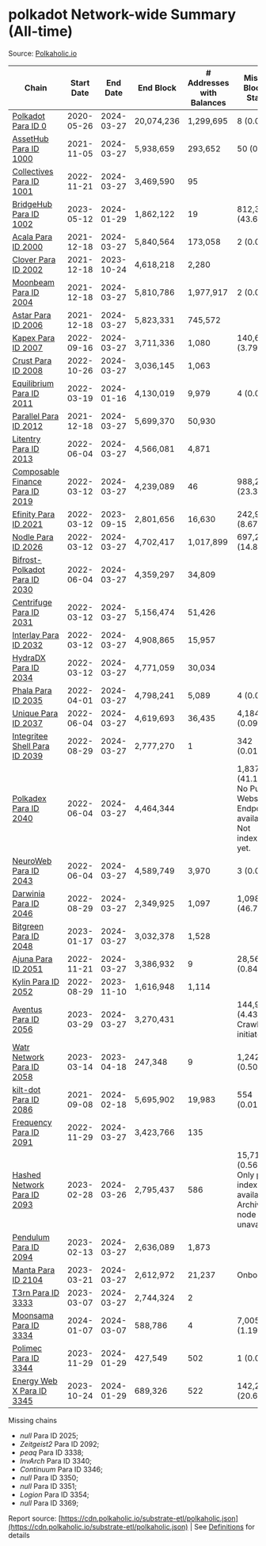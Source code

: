 # polkadot Network-wide Summary (All-time)

Source: [Polkaholic.io](https://polkaholic.io)


| Chain            | Start Date | End Date | End Block | # Addresses with Balances | Missing Blocks / Status |
| ---------------- | ---------- | ---------| --------- | ------------------------- | ----------------------- |
| [Polkadot Para ID 0](/polkadot/0-polkadot) | 2020-05-26 | 2024-03-27 | 20,074,236 |  1,299,695 | 8 (0.00%)  |
| [AssetHub Para ID 1000](/polkadot/1000-assethub) | 2021-11-05 | 2024-03-27 | 5,938,659 |  293,652 | 50 (0.00%)  |
| [Collectives Para ID 1001](/polkadot/1001-collectives) | 2022-11-21 | 2024-03-27 | 3,469,590 |  95 |    |
| [BridgeHub Para ID 1002](/polkadot/1002-bridgehub) | 2023-05-12 | 2024-01-29 | 1,862,122 |  19 | 812,302 (43.62%)  |
| [Acala Para ID 2000](/polkadot/2000-acala) | 2021-12-18 | 2024-03-27 | 5,840,564 |  173,058 | 2 (0.00%)  |
| [Clover Para ID 2002](/polkadot/2002-clover) | 2021-12-18 | 2023-10-24 | 4,618,218 |  2,280 |    |
| [Moonbeam Para ID 2004](/polkadot/2004-moonbeam) | 2021-12-18 | 2024-03-27 | 5,810,786 |  1,977,917 | 2 (0.00%)  |
| [Astar Para ID 2006](/polkadot/2006-astar) | 2021-12-18 | 2024-03-27 | 5,823,331 |  745,572 |    |
| [Kapex Para ID 2007](/polkadot/2007-kapex) | 2022-09-16 | 2024-03-27 | 3,711,336 |  1,080 | 140,668 (3.79%)  |
| [Crust Para ID 2008](/polkadot/2008-crust) | 2022-10-26 | 2024-03-27 | 3,036,145 |  1,063 |    |
| [Equilibrium Para ID 2011](/polkadot/2011-equilibrium) | 2022-03-19 | 2024-01-16 | 4,130,019 |  9,979 | 4 (0.00%)  |
| [Parallel Para ID 2012](/polkadot/2012-parallel) | 2021-12-18 | 2024-03-27 | 5,699,370 |  50,930 |    |
| [Litentry Para ID 2013](/polkadot/2013-litentry) | 2022-06-04 | 2024-03-27 | 4,566,081 |  4,871 |    |
| [Composable Finance Para ID 2019](/polkadot/2019-composable) | 2022-03-12 | 2024-03-27 | 4,239,089 |  46 | 988,228 (23.31%)  |
| [Efinity Para ID 2021](/polkadot/2021-efinity) | 2022-03-12 | 2023-09-15 | 2,801,656 |  16,630 | 242,949 (8.67%)  |
| [Nodle Para ID 2026](/polkadot/2026-nodle) | 2022-03-12 | 2024-03-27 | 4,702,417 |  1,017,899 | 697,251 (14.83%)  |
| [Bifrost-Polkadot Para ID 2030](/polkadot/2030-bifrost) | 2022-06-04 | 2024-03-27 | 4,359,297 |  34,809 |    |
| [Centrifuge Para ID 2031](/polkadot/2031-centrifuge) | 2022-03-12 | 2024-03-27 | 5,156,474 |  51,426 |    |
| [Interlay Para ID 2032](/polkadot/2032-interlay) | 2022-03-12 | 2024-03-27 | 4,908,865 |  15,957 |    |
| [HydraDX Para ID 2034](/polkadot/2034-hydradx) | 2022-03-12 | 2024-03-27 | 4,771,059 |  30,034 |    |
| [Phala Para ID 2035](/polkadot/2035-phala) | 2022-04-01 | 2024-03-27 | 4,798,241 |  5,089 | 4 (0.00%)  |
| [Unique Para ID 2037](/polkadot/2037-unique) | 2022-06-04 | 2024-03-27 | 4,619,693 |  36,435 | 4,184 (0.09%)  |
| [Integritee Shell Para ID 2039](/polkadot/2039-integritee) | 2022-08-29 | 2024-03-27 | 2,777,270 |  1 | 342 (0.01%)  |
| [Polkadex Para ID 2040](/polkadot/2040-polkadex) | 2022-06-04 | 2024-03-27 | 4,464,344 |   | 1,837,152 (41.15%) No Public Websocket Endpoint available: Not indexing yet. |
| [NeuroWeb Para ID 2043](/polkadot/2043-neuroweb) | 2022-06-04 | 2024-03-27 | 4,589,749 |  3,970 | 3 (0.00%)  |
| [Darwinia Para ID 2046](/polkadot/2046-darwinia) | 2022-08-29 | 2024-03-27 | 2,349,925 |  1,097 | 1,098,047 (46.73%)  |
| [Bitgreen Para ID 2048](/polkadot/2048-bitgreen) | 2023-01-17 | 2024-03-27 | 3,032,378 |  1,528 |    |
| [Ajuna Para ID 2051](/polkadot/2051-ajuna) | 2022-11-21 | 2024-03-27 | 3,386,932 |  9 | 28,565 (0.84%)  |
| [Kylin Para ID 2052](/polkadot/2052-kylin) | 2022-08-29 | 2023-11-10 | 1,616,948 |  1,114 |    |
| [Aventus Para ID 2056](/polkadot/2056-aventus) | 2023-03-29 | 2024-03-27 | 3,270,431 |   | 144,921 (4.43%) Crawling initiated |
| [Watr Network Para ID 2058](/polkadot/2058-watr) | 2023-03-14 | 2023-04-18 | 247,348 |  9 | 1,242 (0.50%)  |
| [kilt-dot Para ID 2086](/polkadot/2086-kilt) | 2021-09-08 | 2024-02-18 | 5,695,902 |  19,983 | 554 (0.01%)  |
| [Frequency Para ID 2091](/polkadot/2091-frequency) | 2022-11-29 | 2024-03-27 | 3,423,766 |  135 |    |
| [Hashed Network Para ID 2093](/polkadot/2093-hashed) | 2023-02-28 | 2024-03-26 | 2,795,437 |  586 | 15,715 (0.56%) Only partial index available: Archive node unavailable |
| [Pendulum Para ID 2094](/polkadot/2094-pendulum) | 2023-02-13 | 2024-03-27 | 2,636,089 |  1,873 |    |
| [Manta Para ID 2104](/polkadot/2104-manta) | 2023-03-21 | 2024-03-27 | 2,612,972 |  21,237 |   Onboarding |
| [T3rn Para ID 3333](/polkadot/3333-t3rn) | 2023-03-07 | 2024-03-27 | 2,744,324 |  2 |    |
| [Moonsama Para ID 3334](/polkadot/3334-moonsama) | 2024-01-07 | 2024-03-07 | 588,786 |  4 | 7,005 (1.19%)  |
| [Polimec Para ID 3344](/polkadot/3344-polimec) | 2023-11-29 | 2024-01-29 | 427,549 |  502 | 1 (0.00%)  |
| [Energy Web X Para ID 3345](/polkadot/3345-energywebx) | 2023-10-24 | 2024-01-29 | 689,326 |  522 | 142,272 (20.64%)  |

Missing chains


* *null* Para ID 2025; 
* *Zeitgeist2* Para ID 2092; 
* *peaq* Para ID 3338; 
* *InvArch* Para ID 3340; 
* *Continuum* Para ID 3346; 
* *null* Para ID 3350; 
* *null* Para ID 3351; 
* *Logion* Para ID 3354; 
* *null* Para ID 3369; 

Report source: [https://cdn.polkaholic.io/substrate-etl/polkaholic.json](https://cdn.polkaholic.io/substrate-etl/polkaholic.json) | See [Definitions](/DEFINITIONS.md) for details
